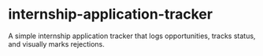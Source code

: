 # internship-application-tracker

A simple internship application tracker that logs opportunities, tracks status, and visually marks rejections.
